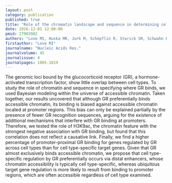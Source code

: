 ```yaml
---
layout: post
category: publication
published: true
title: "Role of the chromatin landscape and sequence in determining cell type-specific genomic glucocorticoid receptor binding and gene regulation."
date: 2016-12-01 12:00:00
pmid: 27903902
authors: "Love MI, Huska MR, Jurk M, Schöpflin R, Starick SR, Schwahn K, Cooper SB, Yamamoto KR, Thomas-Chollier M, Vingron M, Meijsing SH"
firstauthor: "Love MI"
journalname: "Nucleic Acids Res."
journalvolume: 45
journalissue: 4
journalpages: 1805-1819
---
```


The genomic loci bound by the glucocorticoid receptor (GR), a hormone-activated transcription factor, show little overlap between cell types. To study the role of chromatin and sequence in specifying where GR binds, we used Bayesian modeling within the universe of accessible chromatin. Taken together, our results uncovered that although GR preferentially binds accessible chromatin, its binding is biased against accessible chromatin located at promoter regions. This bias can only be explained partially by the presence of fewer GR recognition sequences, arguing for the existence of additional mechanisms that interfere with GR binding at promoters. Therefore, we tested the role of H3K9ac, the chromatin feature with the strongest negative association with GR binding, but found that this correlation does not reflect a causative link. Finally, we find a higher percentage of promoter-proximal GR binding for genes regulated by GR across cell types than for cell type-specific target genes. Given that GR almost exclusively binds accessible chromatin, we propose that cell type-specific regulation by GR preferentially occurs via distal enhancers, whose chromatin accessibility is typically cell type-specific, whereas ubiquitous target gene regulation is more likely to result from binding to promoter regions, which are often accessible regardless of cell type examined.

